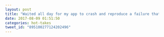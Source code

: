 ```yaml
---
layout: post
title: "Waited all day for my app to crash and reproduce a failure that never came. Such frustrating success failure."
date: 2017-08-09 01:51:50
categories: hot-takes
tweet_id: "895100277124202496"
---
```



<!-- Original tweet: https://twitter.com/i/status/895100277124202496 -->